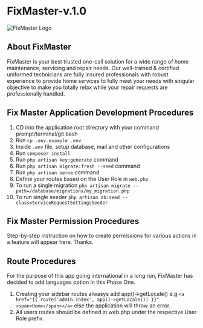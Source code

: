 # FixMaster-v.1.0

<img alt="FixMaster Logo" src="https://fixmaster.com.ng/wp-content/uploads/2020/11/fix-master-logo-straight.png">

## About FixMaster

FixMaster is your best trusted one-call solution for a wide range of home maintenance, servicing and repair needs. Our well-trained & certified uniformed technicians are fully insured professionals with robust experience to provide home services to fully meet your needs with singular objective to make you totally relax while your repair requests are professionally handled.


## Fix Master Application Development Procedures

1. CD into the application root directory with your command prompt/terminal/git bash
2. Run `cp .env.example .env`
3. Inside `.env` file, setup database, mail and other configurations
4. Run `composer install`
5. Run `php artisan key:generate` command
6. Run `php artisan migrate:fresh --seed` command
7. Run `php artisan serve` command
8. Define your routes based on the User Role in `web.php`
9. To run a single migration `php artisan migrate --path=/database/migrations/my_migration.php`
10. To run single seeder `php artisan db:seed --class=ServiceRequestSettingsSeeder`

## Fix Master Permission Procedures
Step-by-step instruction on how to create permissions for various actions in a feature will appear here. Thanks.

## Route Procedures
For the purpose of this app going international in a long run, FixMaster has decided to add languages option in this Phase One.

1. Creating your sidebar routes alwasys add app()->getLocale() e.g `<a href="{{ route('admin.index', app()->getLocale()) }}" <span>Home</span></a>` else the application will throw an error.
2. All users routes should be defined in web.php under the respective User Role prefix.

